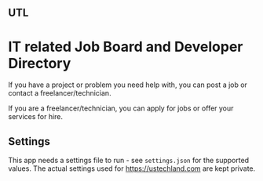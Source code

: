 ## UTL

# IT related Job Board and Developer Directory

If you have a project or problem you need help with, you can post a job or contact a freelancer/technician.

If you are a freelancer/technician, you can apply for jobs or offer your services for hire.

## Settings
This app needs a settings file to run - see `settings.json` for the supported values.  The actual settings used for https://ustechland.com are kept private.
